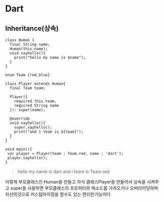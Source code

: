 # Dart
## Inheritance(상속)
```
class Human {
  final String name;
  Human(this.name);
  void sayhello(){
    print("hello my name is $name");
  }
}

enum Team {red,blue}

class Player extends Human{
  final Team team;
  
  Player({
    required this.team,
    required String name
  }): super(name);
  
  @override
  void sayhello(){
    super.sayhello();
    print("and i team is ${team}");
  }
}

void main(){
 var player = Player(team : Team.red, name : 'dart'); 
 player.sayhello();
}
```
>hello my name is dart
>and i team is Team.red<br>

이렇게 부모클래스인 Human을 만들고 자식 클래스Player을 만들어서 상속을 시켜주고 super을 사용하면 부모클래스의 프로퍼티와 메소드를 가져오거나 오버라이딩하며 자신의것으로 커스텀마이징을 할수도 있는 편리한기능이다
